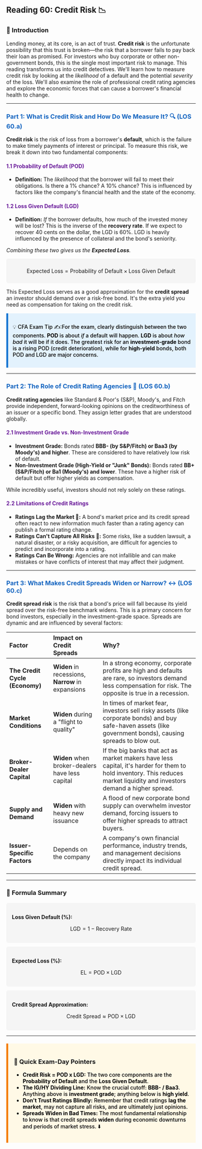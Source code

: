 ## Reading 60: Credit Risk 📉

### 🎯 Introduction

Lending money, at its core, is an act of trust. **Credit risk** is the unfortunate possibility that this trust is broken—the risk that a borrower fails to pay back their loan as promised. For investors who buy corporate or other non-government bonds, this is the single most important risk to manage. This reading transforms us into credit detectives. We'll learn how to measure credit risk by looking at the *likelihood* of a default and the potential *severity* of the loss. We'll also examine the role of professional credit rating agencies and explore the economic forces that can cause a borrower's financial health to change.

-----

### <span style="color: #1565C0;">Part 1: What is Credit Risk and How Do We Measure It? 🔍 (LOS 60.a)</span>

**Credit risk** is the risk of loss from a borrower's **default**, which is the failure to make timely payments of interest or principal. To measure this risk, we break it down into two fundamental components:

#### <span style="color: #6A1B9A;">1.1 Probability of Default (POD)</span>
* **Definition:** The *likelihood* that the borrower will fail to meet their obligations. Is there a 1% chance? A 10% chance? This is influenced by factors like the company's financial health and the state of the economy.

#### <span style="color: #6A1B9A;">1.2 Loss Given Default (LGD)</span>
* **Definition:** *If* the borrower defaults, how much of the invested money will be lost? This is the inverse of the **recovery rate**. If we expect to recover 40 cents on the dollar, the LGD is 60%. LGD is heavily influenced by the presence of collateral and the bond's seniority.

*Combining these two gives us the **Expected Loss**.*

<div style="background-color: #F5F5F5; padding: 10px; border-radius: 5px; margin: 10px 0;">

$$\text{Expected Loss} = \text{Probability of Default} \times \text{Loss Given Default}$$

</div>

This Expected Loss serves as a good approximation for the **credit spread** an investor should demand over a risk-free bond. It's the extra yield you need as compensation for taking on the credit risk.

<div style="background-color: #E3F2FD; border-left: 5px solid #1976D2; padding: 12px; margin: 15px 0;">
<div style="color: #000000; font-weight: 500;">

💡 CFA Exam Tip ✍️:For the exam, clearly distinguish between the two components. **POD** is about *if* a default will happen. **LGD** is about *how bad* it will be if it does. The greatest risk for an **investment-grade** bond is a rising POD (credit deterioration), while for **high-yield** bonds, both POD and LGD are major concerns.

</div>
</div>

-----

### <span style="color: #1565C0;">Part 2: The Role of Credit Rating Agencies 🏅 (LOS 60.b)</span>

**Credit rating agencies** like Standard & Poor's (S&P), Moody's, and Fitch provide independent, forward-looking opinions on the creditworthiness of an issuer or a specific bond. They assign letter grades that are understood globally.

#### <span style="color: #6A1B9A;">2.1 Investment Grade vs. Non-Investment Grade</span>
* **Investment Grade:** Bonds rated **BBB- (by S&P/Fitch) or Baa3 (by Moody's) and higher**. These are considered to have relatively low risk of default.
* **Non-Investment Grade (High-Yield or "Junk" Bonds):** Bonds rated **BB+ (S&P/Fitch) or Ba1 (Moody's) and lower**. These have a higher risk of default but offer higher yields as compensation.

While incredibly useful, investors should not rely solely on these ratings.

#### <span style="color: #6A1B9A;">2.2 Limitations of Credit Ratings</span>
* **Ratings Lag the Market 🐢:** A bond's market price and its credit spread often react to new information much faster than a rating agency can publish a formal rating change.
* **Ratings Can't Capture All Risks 🎲:** Some risks, like a sudden lawsuit, a natural disaster, or a risky acquisition, are difficult for agencies to predict and incorporate into a rating.
* **Ratings Can Be Wrong:** Agencies are not infallible and can make mistakes or have conflicts of interest that may affect their judgment.

-----

### <span style="color: #1565C0;">Part 3: What Makes Credit Spreads Widen or Narrow? ↔️ (LOS 60.c)</span>

**Credit spread risk** is the risk that a bond's price will fall because its yield spread over the risk-free benchmark widens. This is a primary concern for bond investors, especially in the investment-grade space. Spreads are dynamic and are influenced by several factors:

| Factor | Impact on Credit Spreads | Why? |
| :--- | :--- | :--- |
| **The Credit Cycle (Economy)** | **Widen** in recessions, **Narrow** in expansions | In a strong economy, corporate profits are high and defaults are rare, so investors demand less compensation for risk. The opposite is true in a recession. |
| **Market Conditions** | **Widen** during a "flight to quality" | In times of market fear, investors sell risky assets (like corporate bonds) and buy safe-haven assets (like government bonds), causing spreads to blow out. |
| **Broker-Dealer Capital** | **Widen** when broker-dealers have less capital | If the big banks that act as market makers have less capital, it's harder for them to hold inventory. This reduces market liquidity and investors demand a higher spread. |
| **Supply and Demand** | **Widen** with heavy new issuance | A flood of new corporate bond supply can overwhelm investor demand, forcing issuers to offer higher spreads to attract buyers. |
| **Issuer-Specific Factors** | Depends on the company | A company's own financial performance, industry trends, and management decisions directly impact its individual credit spread. |

-----

### 🧪 Formula Summary

<div style="background-color: #F5F5F5; padding: 15px; border-radius: 5px; margin: 10px 0;">

**Loss Given Default (%):**

$$\text{LGD} = 1 - \text{Recovery Rate}$$

</div>

<div style="background-color: #F5F5F5; padding: 15px; border-radius: 5px; margin: 10px 0;">

**Expected Loss (%):**

$$\text{EL} = \text{POD} \times \text{LGD}$$

</div>

<div style="background-color: #F5F5F5; padding: 15px; border-radius: 5px; margin: 10px 0;">

**Credit Spread Approximation:**

$$\text{Credit Spread} \approx \text{POD} \times \text{LGD}$$

</div>

-----

<div style="background-color: #FFF9E6; border-left: 5px solid #F57C00; padding: 15px; margin: 20px 0;">

### 🎯 Quick Exam-Day Pointers

<div style="color: #000000; font-weight: 500;">

* **Credit Risk = POD x LGD:** The two core components are the **Probability of Default** and the **Loss Given Default**.
* **The IG/HY Dividing Line:** Know the crucial cutoff: **BBB- / Baa3**. Anything above is **investment grade**; anything below is **high yield**.
* **Don't Trust Ratings Blindly:** Remember that credit ratings **lag the market**, may not capture all risks, and are ultimately just opinions.
* **Spreads Widen in Bad Times:** The most fundamental relationship to know is that credit spreads **widen** during economic downturns and periods of market stress. ⬇️

</div>
</div>